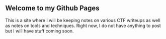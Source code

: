 ## Welcome to my Github Pages

This is a site where I will be keeping notes on various CTF writeups as well as notes on tools and techniques.  Right now, I do not have anything to post but I will have stuff coming soon.
